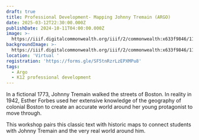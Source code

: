 ```yaml
---
draft: true
title: Professional Development- Mapping Johnny Tremain (ARGO)
date: 2025-03-12T22:30:00.000Z
publishDate: 2024-10-11T04:00:00.000Z
image: >-
  https://iiif.digitalcommonwealth.org/iiif/2/commonwealth:x633f9846/118,438,4290,4488/1200,/0/default.jpg
backgroundImage: >-
  https://iiif.digitalcommonwealth.org/iiif/2/commonwealth:x633f9846/118,438,4290,4488/1200,/0/default.jpg
location: 'Virtual '
registration: 'https://forms.gle/SF5tnRzrLzEPXMPu8'
tags:
  - Argo
  - K12 professional development
---
```


In a fictional 1773, Johnny Tremain walked the streets of Boston. In reality in 1942, Esther Forbes used her extensive knowledge of the geography of colonial Boston to create an accurate world around her young protagonist to move through.

This workshop pairs this classic text with historic maps to connect students with Johnny Tremain and the very real world around him.

